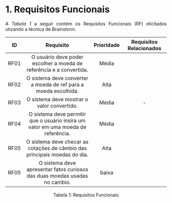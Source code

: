 # 1. Requisitos Funcionais

<p align="justify">A <i>Tabela 1</i> a seguir contém os Requisitos Funcionais (RF) elicitados utizando a técnica de Brainstorm.</p>

| ID   |                                 Requisito                                 | Prioridade | Requisitos Relacionados |
| :--: | :-----------------------------------------------------------------------: | :--------: | :---------: |
| RF01 |     O usuário deve poder escolher a moeda de referência e a convertida.            |  Média     |          |
| RF02 |     O sistema deve converter a moeda de ref para a moeda escolhida.                 |  Alta      |             |
| RF03 |     O sistema deve mostrar o valor convertido.                       |  Média    |     -       |
| RF04 |     O sistema deve permitir que o usuário insira um valor em uma moeda de referência.                             |      Média      |             |
| RF05 |     O sistema deve checar as cotaçôes de câmbio das principais moedas do dia.           |      Alta      |             |
| RF05 |     O sistema deve apresentar fatos curiosos das duas moedas usadas no cambio.          |      baixa     |             |


<div style="text-align: center">
<p>Tabela 1: Requisitos Funcionais</p>
</div>
